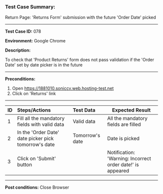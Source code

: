 
### Test Case Summary:

Return Page: 'Returns Form' submission with the future 'Order Date' picked

---

**Test Case ID:** 078

**Environment:** Google Chrome

**Description:**

To check that 'Product Returns' form does not pass validation if the 'Order Date' set by date picker is in the future

---

**Preconditions:**
1. Open https://1881010.soniccv.web.hosting-test.net
2. Click on 'Returns' link

---

|      ID       | Steps/Actions |  Test Data  | Expected Result |
| ------------- |:-------------| :--------- | -------------- |
|       1       | Fill all the mandatory fields with valid data | Valid data |All the mandatory fields are filled |
|       2       | In the 'Order Date' date picker pick tomorrow's date |Tomorrow's date|Date is picked|
|       3       | Click on 'Submit' button |             |Notification: 'Warning: Incorrect order date!' is appeared|


---

**Post conditions:**
Close Browser
